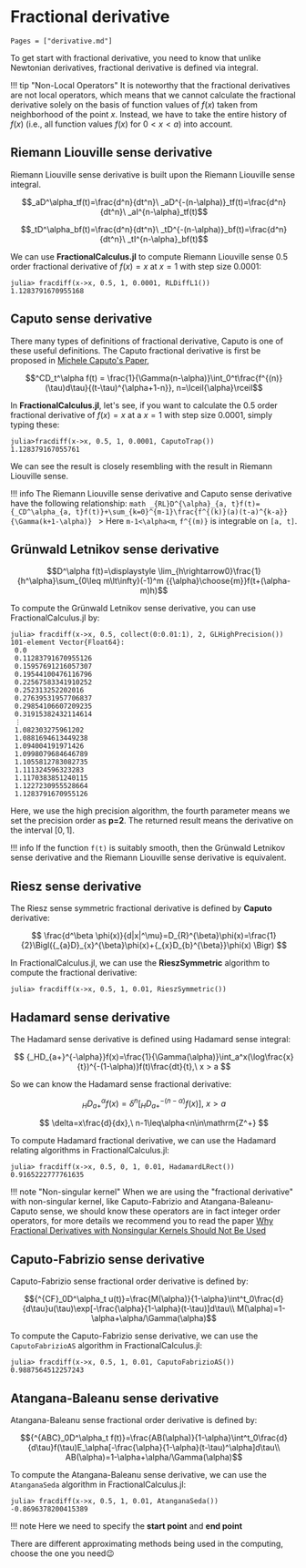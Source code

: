# Fractional derivative

```@contents
Pages = ["derivative.md"]
```

To get start with fractional derivative, you need to know that unlike Newtonian derivatives, fractional derivative is defined via integral.

!!! tip "Non-Local Operators"
	It is noteworthy that the fractional derivatives are not local operators, which means that we cannot calculate the fractional derivative solely on the basis of function values of $f(x)$ taken from neighborhood of the point $x$. Instead, we have to take the entire history of $f(x)$ (i.e., all function values $f(x)$ for $0<x<a$) into account.

## Riemann Liouville sense derivative

Riemann Liouville sense derivative is built upon the Riemann Liouville sense integral.

```math
_aD^\alpha_tf(t)=\frac{d^n}{dt^n}\ _aD^{-(n-\alpha)}_tf(t)=\frac{d^n}{dt^n}\ _aI^{n-\alpha}_tf(t)
```

```math
_tD^\alpha_bf(t)=\frac{d^n}{dt^n}\ _tD^{-(n-\alpha)}_bf(t)=\frac{d^n}{dt^n}\ _tI^{n-\alpha}_bf(t)
```

We can use **FractionalCalculus.jl** to compute Riemann Liouville sense $0.5$ order fractional derivative of $f(x)=x$ at $x=1$ with step size $0.0001$:

```julia-repl
julia> fracdiff(x->x, 0.5, 1, 0.0001, RLDiffL1())
1.1283791670955168
```

## Caputo sense derivative

There many types of definitions of fractional derivative, Caputo is one of these useful definitions. The Caputo fractional derivative is first be proposed in [Michele Caputo's Paper](https://doi.org/10.1111/j.1365-246X.1967.tb02303.x), 

```math
^CD_t^\alpha f(t) = \frac{1}{\Gamma(n-\alpha)}\int_0^t\frac{f^{(n)}(\tau)d\tau}{(t-\tau)^{\alpha+1-n}}, n=\lceil{\alpha}\rceil
```

In **FractionalCalculus.jl**, let's see, if you want to calculate the $0.5$ order fractional derivative of $f(x)=x$ at a $x=1$ with step size $0.0001$, simply typing these:


```julia-repl
julia>fracdiff(x->x, 0.5, 1, 0.0001, CaputoTrap())
1.128379167055761
```

We can see the result is closely resembling with the result in Riemann Liouville sense.

!!! info
	The Riemann Liouville sense derivative and Caputo sense derivative have the following relationship:
	```math
	_{RL}D^{\alpha}_{a, t}f(t)={_CD^\alpha_{a, t}f(t)}+\sum_{k=0}^{m-1}\frac{f^{(k)}(a)(t-a)^{k-a}}{\Gamma(k+1-\alpha)}
	```
	> Here ``m-1<\alpha<m``, ``f^{(m)}`` is integrable on ``[a, t]``.

## Grünwald Letnikov sense derivative

```math
D^\alpha f(t)=\displaystyle \lim_{h\rightarrow0}\frac{1}{h^\alpha}\sum_{0\leq m\lt\infty}(-1)^m {{\alpha}\choose{m}}f(t+(\alpha-m)h)
```

To compute the Grünwald Letnikov sense derivative, you can use FractionalCalculus.jl by:

```julia-repl
julia> fracdiff(x->x, 0.5, collect(0:0.01:1), 2, GLHighPrecision())
101-element Vector{Float64}:
 0.0
 0.11283791670955126
 0.15957691216057307
 0.19544100476116796
 0.22567583341910252
 0.252313252202016
 0.27639531957706837
 0.29854106607209235
 0.31915382432114614
 ⋮
 1.082303275961202
 1.0881694613449238
 1.094004191971426
 1.0998079684646789
 1.1055812783082735
 1.111324596323283
 1.1170383851240115
 1.1227230955528664
 1.1283791670955126
```

Here, we use the high precision algorithm, the fourth parameter means we set the precision order as **p=2**. The returned result means the derivative on the interval $[0, 1]$.

!!! info
	If the function ``f(t)`` is suitably smooth, then the Grünwald Letnikov sense derivative and the Riemann Liouville sense derivative is equivalent.

## Riesz sense derivative

The Riesz sense symmetric fractional derivative is defined by **Caputo** derivative:

```math

\frac{d^\beta \phi(x)}{d|x|^\mu}=D_{R}^{\beta}\phi(x)=\frac{1}{2}\Bigl({_{a}D}_{x}^{\beta}\phi(x)+{_{x}D_{b}^{\beta}}\phi(x)
 \Bigr)

```

In FractionalCalculus.jl, we can use the **RieszSymmetric** algorithm to compute the fractional derivative:

```julia-repl
julia> fracdiff(x->x, 0.5, 1, 0.01, RieszSymmetric())
```

## Hadamard sense derivative

The Hadamard sense derivative is defined using Hadamard sense integral:

```math

{_HD_{a+}^{-\alpha}}f(x)=\frac{1}{\Gamma(\alpha)}\int_a^x(\log\frac{x}{t})^{-(1-\alpha)}f(t)\frac{dt}{t},\ x > a

```

So we can know the Hadamard sense fractional derivative:

```math

{_HD_{a+}^\alpha}f(x)=\delta^n[{_HD_{a+}^{-(n-\alpha)}f(x)}],\ x>a

```

```math

\delta=x\frac{d}{dx},\ n-1\leq\alpha<n\in\mathrm{Z^+}

```

To compute Hadamard fractional derivative, we can use the Hadamard relating algorithms in FractionalCalculus.jl:

```julia-repl
julia> fracdiff(x->x, 0.5, 0, 1, 0.01, HadamardLRect())
0.9165222777761635
```

!!! note "Non-singular kernel"
	When we are using the "fractional derivative" with non-singular kernel, like Caputo-Fabrizio and Atangana-Baleanu-Caputo sense, we should know these operators are in fact integer order operators, for more details we recommend you to read the paper [Why Fractional Derivatives with Nonsingular Kernels Should Not Be Used](https://link.springer.com/article/10.1515/fca-2020-0032)

## Caputo-Fabrizio sense derivative

Caputo-Fabrizio sense fractional order derivative is defined by:

```math
{^{CF}_0D^\alpha_t u(t)}=\frac{M(\alpha)}{1-\alpha}\int^t_0\frac{d}{d\tau}u(\tau)\exp[-\frac{\alpha}{1-\alpha}(t-\tau)]d\tau\\

M(\alpha)=1-\alpha+\alpha/\Gamma(\alpha)
```

To compute the Caputo-Fabrizio sense derivative, we can use the ```CaputoFabrizioAS``` algorithm in FractionalCalculus.jl:

```julia-repl
julia> fracdiff(x->x, 0.5, 1, 0.01, CaputoFabrizioAS())
0.9887564512257243
```

## Atangana-Baleanu sense derivative

Atangana-Baleanu sense fractional order derivative is defined by:

```math
{^{ABC}_0D^\alpha_t f(t)}=\frac{AB(\alpha)}{1-\alpha}\int^t_0\frac{d}{d\tau}f(\tau)E_\alpha[-\frac{\alpha}{1-\alpha}(t-\tau)^\alpha]d\tau\\

AB(\alpha)=1-\alpha+\alpha/\Gamma(\alpha)
```

To compute the Atangana-Baleanu sense derivative, we can use the ```AtanganaSeda``` algorithm in FractionalCalculus.jl:

```julia-repl
julia> fracdiff(x->x, 0.5, 1, 0.01, AtanganaSeda())
-0.8696378200415389
```


!!! note
	Here we need to specify the **start point** and **end point**

There are different approximating methods being used in the computing, choose the one you need😉